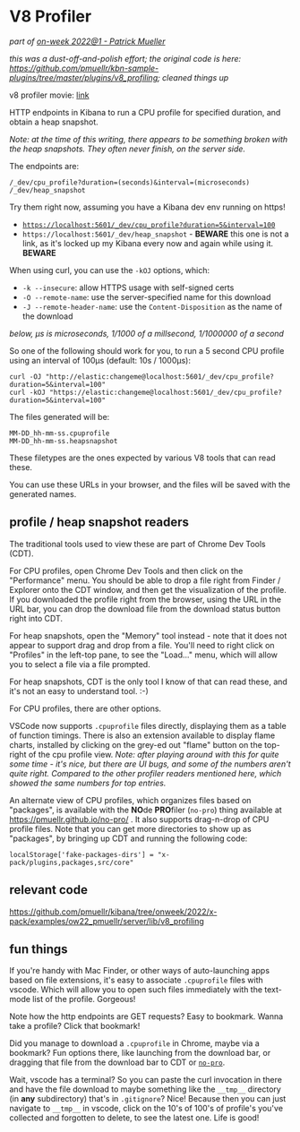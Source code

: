 # V8 Profiler

_part of [on-week 2022@1 - Patrick Mueller](./README.md)_

_this was a dust-off-and-polish effort; the original code is here: https://github.com/pmuellr/kbn-sample-plugins/tree/master/plugins/v8_profiling; cleaned things up_

v8 profiler movie: [link](https://user-images.githubusercontent.com/25117/162596494-d13711c2-398e-4523-b94c-688129326520.mp4)

HTTP endpoints in Kibana to run a CPU profile for specified duration, and
obtain a heap snapshot. 

_Note: at the time of this writing, there appears to be something broken with
the heap snapshots.  They often never finish, on the server side._

The endpoints are:

    /_dev/cpu_profile?duration=(seconds)&interval=(microseconds)
    /_dev/heap_snapshot

Try them right now, assuming you have a Kibana dev env running on https!

- [`https://localhost:5601/_dev/cpu_profile?duration=5&interval=100`](https://localhost:5601/_dev/cpu_profile?duration=5&interval=100)
- `https://localhost:5601/_dev/heap_snapshot` - **BEWARE** this one is not a link,
  as it's locked up my Kibana every now and again while using it.  **BEWARE**
  
  

When using curl, you can use the `-kOJ` options, which:

- `-k --insecure`: allow HTTPS usage with self-signed certs
- `-O --remote-name`: use the server-specified name for this download
- `-J --remote-header-name`: use the `Content-Disposition` as the name of
  the download

_below, μs is microseconds, 1/1000 of a millsecond, 1/1000000 of a second_

So one of the following should work for you, to run a 5 second CPU profile
using an interval of 100μs (default: 10s / 1000μs):

```
curl -OJ "http://elastic:changeme@localhost:5601/_dev/cpu_profile?duration=5&interval=100"
curl -kOJ "https://elastic:changeme@localhost:5601/_dev/cpu_profile?duration=5&interval=100"
```

The files generated will be:

    MM-DD_hh-mm-ss.cpuprofile
    MM-DD_hh-mm-ss.heapsnapshot

These filetypes are the ones expected by various V8 tools that can read these.

You can use these URLs in your browser, and the files will be saved with the
generated names.

## profile / heap snapshot readers

The traditional tools used to view these are part of Chrome Dev Tools (CDT).  

For CPU profiles, open Chrome Dev Tools and then click on the "Performance" menu.
You should be able to drop a file right from Finder / Explorer onto the CDT window,
and then get the visualization of the profile.  If you downloaded the profile right
from the browser, using the URL in the URL bar, you can drop the download file from
the download status button right into CDT.

For heap snapshots, open the "Memory" tool instead - note that it does not
appear to support drag and drop from a file.  You'll need to right click on
"Profiles" in the left-top pane, to see the "Load..." menu, which will allow
you to select a file via a file prompted.

For heap snapshots, CDT is the only tool I know of that can read these, and
it's not an easy to understand tool.  :-)

For CPU profiles, there are other options.

VSCode now supports `.cpuprofile` files directly, displaying them as a table of
function timings.  There is also an extension available to display flame charts,
installed by clicking on the grey-ed out "flame" button on the top-right of the
cpu profile view. _Note: after playing around with this for quite some time -
it's nice, but there are UI bugs, and some of the numbers aren't quite right.
Compared to the other profiler readers mentioned here, which showed the same
numbers for top entries._

An alternate view of CPU profiles, which organizes files based on "packages",
is available with the **NO**de **PRO**filer (`no-pro`) thing available 
at https://pmuellr.github.io/no-pro/ .  It also supports
drag-n-drop of CPU profile files.  Note that you can get more directories to
show up as "packages", by bringing up CDT and running the following code:

    localStorage['fake-packages-dirs'] = "x-pack/plugins,packages,src/core"

## relevant code

https://github.com/pmuellr/kibana/tree/onweek/2022/x-pack/examples/ow22_pmuellr/server/lib/v8_profiling

## fun things

If you're handy with Mac Finder, or other ways of auto-launching apps
based on file extensions, it's easy to associate `.cpuprofile` files
with vscode.  Which will allow you to open such files immediately with
the text-mode list of the profile.  Gorgeous!

Note how the http endpoints are GET requests?  Easy to bookmark.
Wanna take a profile?  Click that bookmark!

Did you manage to download a `.cpuprofile` in Chrome, maybe via a 
bookmark?  Fun options there, like launching from the download bar,
or dragging that file from the download bar to CDT or 
[`no-pro`](https://pmuellr.github.io/no-pro/).

Wait, vscode has a terminal?  So you can paste the curl invocation
in there and have the file download to maybe something like the
`__tmp__` directory (in **any** subdirectory) that's in `.gitignore`?  Nice!  Because then
you can just navigate to `__tmp__` in vscode, click on the 10's of 100's of
profile's you've collected and forgotten to delete, to see the
latest one.  Life is good!
